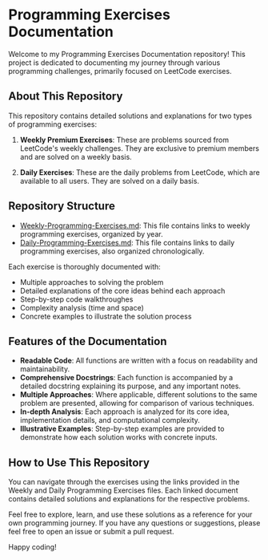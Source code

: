 # Programming Exercises Documentation

Welcome to my Programming Exercises Documentation repository! This project is dedicated to documenting my journey through various programming challenges, primarily focused on LeetCode exercises.

## About This Repository

This repository contains detailed solutions and explanations for two types of programming exercises:

1. **Weekly Premium Exercises**: These are problems sourced from LeetCode's weekly challenges. They are exclusive to premium members and are solved on a weekly basis.

2. **Daily Exercises**: These are the daily problems from LeetCode, which are available to all users. They are solved on a daily basis.

## Repository Structure

- [Weekly-Programming-Exercises.md](Weekly-Programming-Exercises.md): This file contains links to weekly programming exercises, organized by year.
- [Daily-Programming-Exercises.md](Daily-Programming-Exercises.md): This file contains links to daily programming exercises, also organized chronologically.

Each exercise is thoroughly documented with:

- Multiple approaches to solving the problem
- Detailed explanations of the core ideas behind each approach
- Step-by-step code walkthroughes
- Complexity analysis (time and space)
- Concrete examples to illustrate the solution process

## Features of the Documentation

- **Readable Code**: All functions are written with a focus on readability and maintainability.
- **Comprehensive Docstrings**: Each function is accompanied by a detailed docstring explaining its purpose, and any important notes.
- **Multiple Approaches**: Where applicable, different solutions to the same problem are presented, allowing for comparison of various techniques.
- **In-depth Analysis**: Each approach is analyzed for its core idea, implementation details, and computational complexity.
- **Illustrative Examples**: Step-by-step examples are provided to demonstrate how each solution works with concrete inputs.

## How to Use This Repository

You can navigate through the exercises using the links provided in the Weekly and Daily Programming Exercises files. Each linked document contains detailed solutions and explanations for the respective problems.

Feel free to explore, learn, and use these solutions as a reference for your own programming journey. If you have any questions or suggestions, please feel free to open an issue or submit a pull request.

Happy coding!